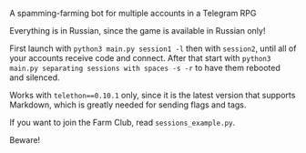A spamming-farming bot for multiple accounts in a Telegram RPG

Everything is in Russian, since the game is available in Russian only!

First launch with `python3 main.py session1 -l` then with `session2`, until all of your accounts receive code and connect.
After that start with `python3 main.py separating sessions with spaces -s -r` to have them rebooted and silenced.

Works with `telethon==0.10.1` only, since it is the latest version that supports Markdown, which is greatly needed for sending flags and tags.

If you want to join the Farm Club, read `sessions_example.py`.

Beware!
